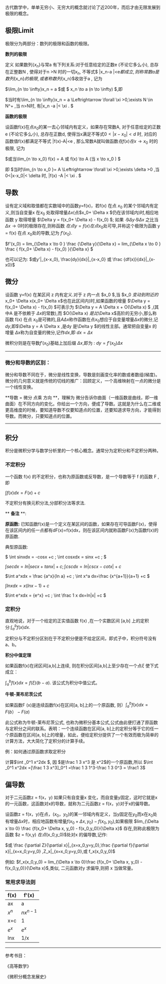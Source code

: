 古代数学中，单单无穷小、无穷大的概念就讨论了近200年，而后才由无限发展到极限的概念。

## 极限Limit

极限分为两部分：数列的极限和函数的极限。

**数列的极限**

定义  如果数列$\{x_n\}$与常a 有下列关系:对于任意给定的正数e (不论它多么小), 总存在正整数N , 使得对于n >N 时的一切$x_n$, 不等式$ |x_n-a |<e$都成立, 则称常数a 是数列$\{x_n\}$的极限, 或者称数列$\{x_n\}$收敛于a , 记为

$\lim_{n \to \infty}x_n = a $或  $ x_n \to a (n \to \infty) $,即

$当时有\lim_{n \to \infty}x_n = a \Leftrightarrow \forall \xi >0,\exists N \in N^+ ,当 n>N时, 有|x_n -a |< \xi . $

**函数的极限**

设函数f(x)在点$x_0$的某一去心邻域内有定义，如果存在常数A, 对于任意给定的正数e (不论它多么小), 总存在正数d, 使得当x满足不等式$0<|x-x_0|<d$ 时, 对应的函数值f(x)都满足不等式  |f(x)-A|<e , 那么常数A就叫做函数$在f(x) 在x \to x_0$ 时的极限, 记为

$或当\lim_{n \to x_0} f(x) = A 或  f(x) \to A (当 x \to x_0 ) $

即 $当时\lim_{n \to x_0 }= A \Leftrightarrow \forall \xi >0,\exists \delta >0 ,当0<|x-x_0|< \delta 时, |f(x) -A |< \xi . $

## 导数

设有定义域和取值都在实数域中的函数y=f(x)，若f(x) 在点 $x_0$ 的某个邻域内有定义,则当自变量x 在$x_0$ 处取得增量$\Delta x$(点$x_0+ \Delta x $仍在该邻域内)时,相应地函数 y 取得增量 $\Delta y = f(x_0+ \Delta x) - f(x_0) $; 如果 $与\Delta y 与 \Delta x$ 之比当 $\Delta x \to 0$时的极限存在,则称函数 $在点y=f(x) 在点 x_0$处可导,并称这个极限为函数 y = f(x) 在点 $x_0$处的导数,记为 $f'(x_0)$.

$f'(x_0) = lim_{\Delta x \to 0 } \frac {\Delta y}{\Delta x} = lim_{\Delta x \to 0 } \frac { f(x_0+ \Delta x) - f(x_0) }{\Delta x} $

也可以记为:  $或y'|_{x-x_0}, \frac{dy}{dx}|_{x-x_0} 或 \frac {df(x)}{dx}|_{x-x0}$

## 微分

设函数 y=f(x) 在某区间 z 内有定义.对于 z 内一点 $x_0 $,当 $x_0 $变动到附近的$x_0+ \Delta x$($x_0+ \Delta x$也在此区间内)时,如果函数的增量   $\Delta y = f(x_0+ \Delta x) - f(x_0) $可表示为  $\Delta y = A \Delta x + O(\Delta x) $ ,(其中A 是不依赖于 $\Delta x$的常数),而 $O(\Delta x) $是比$\Delta x$高阶的无穷小,那么称函数 f(x) 在点 $x_0$是可微的,且$A \Delta x$称作函数在点$x_0$想应于自变量增量$\Delta x$的微分,记$dy$,即$\Delta y = A \Delta x $,$是dy 是\Delta y $的线性主部。通常把自变量x 的增量 $\Delta x$称为自变量的微分,记作$dx$,即 $dx=\Delta x$

微积分则是在导数$f'(x_0)$基础上加后缀 $\Delta x$,即为 : $dy=f'(x_0)\Delta x$

------- 
### 微分和导数的区别：

微分和导数不同在于，微分是线性变换，导数是刻画变化率的数或者数组(梯度)。
微分的几何意义就是传统的切线的推广：回顾定义，一个高维映射在一点的微分是一个线性变换。

**导数 = 微分 点乘 方向 **，理解为 微分告诉你曲面（一维函数是曲线，即一维曲面）在不同方向的变化。你给出一个方向，便成了导数。这就是为什么在二维或更高维度的时候，要知道导数不仅要知道点的位置，还要知道求导方向，才能得到导数。而微分，只要知道点的位置。

---------

## 积分

积分是微积分学与数学分析里的一个核心概念。通常分为定积分和不定积分两种。

### **不定积分**

一个函数 f(x) 的不定积分，也称为原函数或反导数，是一个导数等于 f 的函数 F ,即

$\int f(x)dx = F(x) +c$

不定积分有换元积分法,分部积分法等求法.

** **备注** **:

**原函数:** 已知函数f(x)是一个定义在某区间的函数，如果存在可导函数F(x)，使得在该区间内的任一点都有dF(x)=f(x)dx，则在该区间内就称函数F(x)为函数f(x)的原函数.

典型原函数:  

$ \int sinxdx = -cosx +c ; \int cosxdx = sinx +c ; $

$\int sec dx = ln|secx+tanx|+c ; \int cscdx = ln|cscx-cotx|+c$

$\int a^xdx = \frac {a^x}{ln a} +c ; \int x^a dx=\frac {x^{a+1}}{a+1} +c $

$\int lnxdx = x(lnx-1) +c$

$\int e^xdx = {e^x} +c ;  \int \frac 1 x dx=ln|x| +c $

### **定积分**

直观地说，对于一个给定的正实值函数 f(x) ,在一个实数区间 [a,b] 上的定积分:$\int ^b_a f(x)dx$.

定积分与不定积分区别在于不定积分便是不给定区间，即式子中，积分符号没有a、b。

**积分中值定理**

如果函数f(x)在闭区间[a,b]上连续, 则在积分区间[a,b]上至少存在一个点$\xi$ 使下式成立：

$\int ^b_a f(x)dx = f(\xi)(b-a)$. 该公式为积分中值公式。

**牛顿-莱布尼茨公式**

如果函数F (x)是连续函数f(x)在区间[a, b]上的一个原函数, 则$）\int ^b_a f(x)dx = F(b）-F(a)$

此公式称为牛顿-莱布尼茨公式, 也称为微积分基本公式,公式由此便打通了原函数与定积分之间的联系。表明：一个连续函数在区间[a, b]上的定积分等于它的任一个原函数在区间[a, b]上的增量，如此，便给定积分提供了一个有效而极为简单的计算方法，大大简化了定积分的计算手续。

例：如何通过原函数求取定积分

计算$\int _0^1 x^2dx $, 因 $是\frac 1 3 x^3 是 x^2$的一个原函数,所以 $\int _0^1 x^2dx =[\frac 1 3 x^3]_0^1 =\frac 1 3 1^3-\frac 1 3 0^3 = \frac1 3$

## 偏导数

对于二元函数z = f(x，y) 如果只有自变量x 变化，而自变量y固定，这时它就是x的一元函数，这函数对x的导数，就称为二元函数z = f(x，y)对于x的偏导数。

设函数z = f(x，y)在点$，(x_0，y_0)$的某一邻域内有定义，当y固定在$y_0$而x在$x_0$处有增量$\Delta x$时，相应地函数有增量$f(x_0+ \Delta x, y_0) - f(x_0,y_0)$,如果极限 $lim_{\Delta x \to 0} \frac {f(x_0+ \Delta x, y_0) - f(x_0,y_0)}{\Delta x}$ 存在,则称此极限为函数 $z = f(x,y) $在点$(x_0,y_0)$处对x 的偏导数,记作:

$或 \frac {\partial Z}{\partial x}|_{x=x_0,y=y_0},\frac {\partial f}{\partial x}|_{x=x_0,y=y_0} ,Z_x|_{x=x_0,y=y_0},或 f_x(x_0,y_0)$

例如: $f_x(x_0,y_0) = lim_{\Delta x \to 0}\frac {f(x_0+ \Delta x, y_0) - f(x_0,y_0)}{\Delta x}$,类似, 二元函数对y 求偏导,则把 x 当做常量。

### 常用求导法则

|f(x) |f'(x)|
|---|---|
|ax|a|
|$x^n$|$nx^{n-1}$|
|x+c|1|
|$e^x$|$e^x$|
|lnx|1/x|


------

参考书目：

《高等数学》

《微积分概念发展史》
